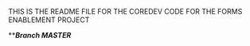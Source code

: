 THIS IS THE README FILE FOR THE COREDEV CODE FOR THE FORMS ENABLEMENT PROJECT 

*************Branch MASTER***********